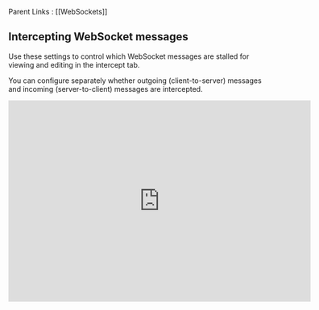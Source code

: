 Parent Links : [[WebSockets]]

## Intercepting WebSocket messages

Use these settings to control which WebSocket messages are stalled for viewing and editing in the intercept tab.

You can configure separately whether outgoing (client-to-server) messages and incoming (server-to-client) messages are intercepted.

<iframe width="600" height="400" src="https://www.youtube.com/embed/KbaOay1yOH0" title="YouTube video player" frameborder="0" allow="accelerometer; autoplay; clipboard-write; encrypted-media; gyroscope; picture-in-picture" allowfullscreen></iframe>